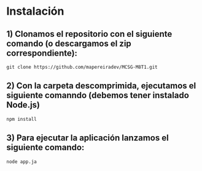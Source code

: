# Instalación

## 1) Clonamos el repositorio con el siguiente comando (o descargamos el zip correspondiente):
```
git clone https://github.com/mapereiradev/MCSG-M8T1.git
```

## 2) Con la carpeta descomprimida, ejecutamos el siguiente comanndo (debemos tener instalado Node.js)
```
npm install
```
## 3) Para ejecutar la aplicación lanzamos el siguiente comando:
```
node app.ja
```
